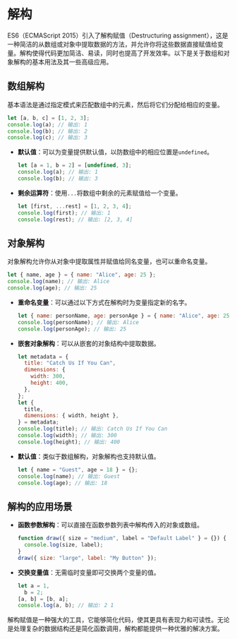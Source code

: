 # 解构

ES6（ECMAScript 2015）引入了解构赋值（Destructuring assignment），这是一种简洁的从数组或对象中提取数据的方法，并允许你将这些数据直接赋值给变量。解构使得代码更加简洁、易读，同时也提高了开发效率。以下是关于数组和对象解构的基本用法及其一些高级应用。

## 数组解构

基本语法是通过指定模式来匹配数组中的元素，然后将它们分配给相应的变量。

```javascript
let [a, b, c] = [1, 2, 3];
console.log(a); // 输出: 1
console.log(b); // 输出: 2
console.log(c); // 输出: 3
```

- **默认值**：可以为变量提供默认值，以防数组中的相应位置是`undefined`。

  ```javascript
  let [a = 1, b = 2] = [undefined, 3];
  console.log(a); // 输出: 1
  console.log(b); // 输出: 3
  ```

- **剩余运算符**：使用`...`将数组中剩余的元素赋值给一个变量。

  ```javascript
  let [first, ...rest] = [1, 2, 3, 4];
  console.log(first); // 输出: 1
  console.log(rest); // 输出: [2, 3, 4]
  ```

## 对象解构

对象解构允许你从对象中提取属性并赋值给同名变量，也可以重命名变量。

```javascript
let { name, age } = { name: "Alice", age: 25 };
console.log(name); // 输出: Alice
console.log(age); // 输出: 25
```

- **重命名变量**：可以通过以下方式在解构时为变量指定新的名字。

  ```javascript
  let { name: personName, age: personAge } = { name: "Alice", age: 25 };
  console.log(personName); // 输出: Alice
  console.log(personAge); // 输出: 25
  ```

- **嵌套对象解构**：可以从嵌套的对象结构中提取数据。

  ```javascript
  let metadata = {
    title: "Catch Us If You Can",
    dimensions: {
      width: 300,
      height: 400,
    },
  };
  let {
    title,
    dimensions: { width, height },
  } = metadata;
  console.log(title); // 输出: Catch Us If You Can
  console.log(width); // 输出: 300
  console.log(height); // 输出: 400
  ```

- **默认值**：类似于数组解构，对象解构也支持默认值。

  ```javascript
  let { name = "Guest", age = 18 } = {};
  console.log(name); // 输出: Guest
  console.log(age); // 输出: 18
  ```

## 解构的应用场景

- **函数参数解构**：可以直接在函数参数列表中解构传入的对象或数组。

  ```javascript
  function draw({ size = "medium", label = "Default Label" } = {}) {
    console.log(size, label);
  }
  draw({ size: "large", label: "My Button" });
  ```

- **交换变量值**：无需临时变量即可交换两个变量的值。

  ```javascript
  let a = 1,
    b = 2;
  [a, b] = [b, a];
  console.log(a, b); // 输出: 2 1
  ```

解构赋值是一种强大的工具，它能够简化代码，使其更具有表现力和可读性。无论是处理复杂的数据结构还是简化函数调用，解构都能提供一种优雅的解决方案。
